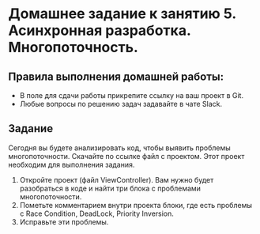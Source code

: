 # Домашнее задание к занятию 5. Асинхронная разработка. Многопоточность.

## Правила выполнения домашней работы:

* В поле для сдачи работы прикрепите ссылку на ваш проект в Git.
* Любые вопросы по решению задач задавайте в чате Slack.

## Задание

Сегодня вы будете анализировать код, чтобы выявить проблемы многопоточности. Скачайте по ссылке файл с проектом. Этот проект необходим для выполнения задания.

1. Откройте проект (файл ViewController). Вам нужно будет разобраться в коде и найти три блока с проблемами многопоточности. 
2. Пометьте комментарием внутри проекта блоки, где есть проблемы с Race Condition, DeadLock, Priority Inversion. 
3. Исправьте эти проблемы. 

